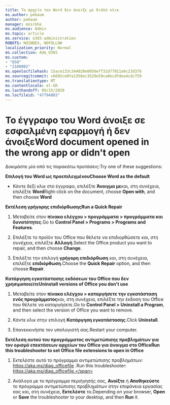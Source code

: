 ```yaml
---
title: Το αρχείο του Word δεν άνοιξε με διπλό κλικ
ms.author: pebaum
author: pebaum
manager: mnirkhe
ms.audience: Admin
ms.topic: article
ms.service: o365-administration
ROBOTS: NOINDEX, NOFOLLOW
localization_priority: Normal
ms.collection: Adm_O365
ms.custom:
- "850"
- "2100002"
ms.openlocfilehash: 15ace133c344020e0056eff32d77911a9c23d376
ms.sourcegitcommit: c6692ce0fa1358ec3529e59ca0ecdfdea4cdc759
ms.translationtype: MT
ms.contentlocale: el-GR
ms.lasthandoff: 09/15/2020
ms.locfileid: "47794803"
---
```

# <a name="word-document-opened-in-the-wrong-app-or-didnt-open"></a><span data-ttu-id="51e1b-102">Το έγγραφο του Word άνοιξε σε εσφαλμένη εφαρμογή ή δεν άνοιξε</span><span class="sxs-lookup"><span data-stu-id="51e1b-102">Word document opened in the wrong app or didn't open</span></span>

<span data-ttu-id="51e1b-103">Δοκιμάστε μία από τις παρακάτω προτάσεις:</span><span class="sxs-lookup"><span data-stu-id="51e1b-103">Try one of these suggestions:</span></span>

<span data-ttu-id="51e1b-104">**Επιλογή του Word ως προεπιλεγμένου**</span><span class="sxs-lookup"><span data-stu-id="51e1b-104">**Choose Word as the default**</span></span>

- <span data-ttu-id="51e1b-105">Κάντε δεξί κλικ στο έγγραφο, επιλέξτε **Άνοιγμα με**και, στη συνέχεια, επιλέξτε **Word**</span><span class="sxs-lookup"><span data-stu-id="51e1b-105">Right-click on the document, choose **Open with**, and then choose **Word**</span></span>

<span data-ttu-id="51e1b-106">**Εκτέλεση γρήγορης επιδιόρθωσης**</span><span class="sxs-lookup"><span data-stu-id="51e1b-106">**Run a Quick Repair**</span></span>

1. <span data-ttu-id="51e1b-107">Μεταβείτε στον **πίνακα ελέγχου > προγράμματα > προγράμματα και δυνατότητες**.</span><span class="sxs-lookup"><span data-stu-id="51e1b-107">Go to **Control Panel > Programs > Programs and Features**.</span></span>

2. <span data-ttu-id="51e1b-108">Επιλέξτε το προϊόν του Office που θέλετε να επιδιορθώσετε και, στη συνέχεια, επιλέξτε **Αλλαγή**.</span><span class="sxs-lookup"><span data-stu-id="51e1b-108">Select the Office product you want to repair, and then choose **Change**.</span></span>

3. <span data-ttu-id="51e1b-109">Επιλέξτε την επιλογή **γρήγορη επιδιόρθωση** και, στη συνέχεια, επιλέξτε **επιδιόρθωση**.</span><span class="sxs-lookup"><span data-stu-id="51e1b-109">Choose the **Quick Repair** option, and then choose **Repair**.</span></span>

<span data-ttu-id="51e1b-110">**Κατάργηση εγκατάστασης εκδόσεων του Office που δεν χρησιμοποιείτε**</span><span class="sxs-lookup"><span data-stu-id="51e1b-110">**Uninstall versions of Office you don't use**</span></span>

1. <span data-ttu-id="51e1b-111">Μεταβείτε στον **πίνακα ελέγχου > καταργήσετε την εγκατάσταση ενός προγράμματος**και, στη συνέχεια, επιλέξτε την έκδοση του Office που θέλετε να καταργήσετε.</span><span class="sxs-lookup"><span data-stu-id="51e1b-111">Go to **Control Panel > Uninstall a Program**, and then select the version of Office you want to remove.</span></span>

2. <span data-ttu-id="51e1b-112">Κάντε κλικ στην επιλογή **Κατάργηση εγκατάστασης**.</span><span class="sxs-lookup"><span data-stu-id="51e1b-112">Click **Uninstall**.</span></span>

3. <span data-ttu-id="51e1b-113">Επανεκκινήστε τον υπολογιστή σας.</span><span class="sxs-lookup"><span data-stu-id="51e1b-113">Restart your computer.</span></span>

<span data-ttu-id="51e1b-114">**Εκτέλεση αυτού του προγράμματος αντιμετώπισης προβλημάτων για τον ορισμό επεκτάσεων αρχείων του Office για άνοιγμα στο Office**</span><span class="sxs-lookup"><span data-stu-id="51e1b-114">**Run this troubleshooter to set Office file extensions to open in Office**</span></span>

1. <span data-ttu-id="51e1b-115">Εκτελέστε αυτό το πρόγραμμα αντιμετώπισης προβλημάτων: https://aka.ms/diag_officefile .</span><span class="sxs-lookup"><span data-stu-id="51e1b-115">Run this troubleshooter: https://aka.ms/diag_officefile.</span></span>

2. <span data-ttu-id="51e1b-116">Ανάλογα με το πρόγραμμα περιήγησής σας, **Ανοίξτε** ή **Αποθηκεύστε** το πρόγραμμα αντιμετώπισης προβλημάτων στην επιφάνεια εργασίας σας και, στη συνέχεια, **Εκτελέστε** το.</span><span class="sxs-lookup"><span data-stu-id="51e1b-116">Depending on your browser, **Open** or **Save** the troubleshooter to your desktop, and then **Run** it.</span></span>
